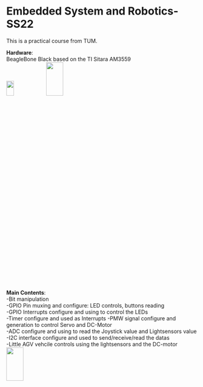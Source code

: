 # Embedded System and Robotics-SS22
This is a practical course from TUM.  

**Hardware**:  
BeagleBone Black based on the TI Sitara AM3559  
<img src="https://user-images.githubusercontent.com/74742676/205889692-55a296db-7fd6-4802-8a95-ccb3225a5046.png"  width="20%" height="10%">
<img src="https://user-images.githubusercontent.com/74742676/205894638-ae412dd5-e939-4110-ac8c-f3ac1e42d88d.png"  width="30%" height="15%">

**Main Contents**:    
-Bit manipulation    
-GPIO Pin muxing and configure: LED controls, buttons reading    
-GPIO Interrupts configure and using to control the LEDs  
-Timer configure and used as Interrupts
-PMW signal configure and generation to control Servo and DC-Motor  
-ADC configure and using to read the Joystick value and Lightsensors value   
-I2C interface configure and used to send/receive/read the datas  
-Little AGV vehcile controls using the lightsensors and the DC-motor  
<img src="https://user-images.githubusercontent.com/74742676/189619907-3548d32b-d35f-4281-9824-3d636524f72f.PNG"  width="30%" height="15%">
